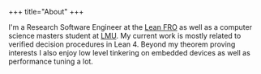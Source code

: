 +++
title="About"
+++


I'm a Research Software Engineer at the [Lean FRO](https://lean-fro.org/) as well as a computer science
masters student at [LMU](https://www.lmu.de/en/). My current work is mostly related to verified
decision procedures in Lean 4. Beyond my theorem proving interests I also enjoy low level
tinkering on embedded devices as well as performance tuning a lot.
